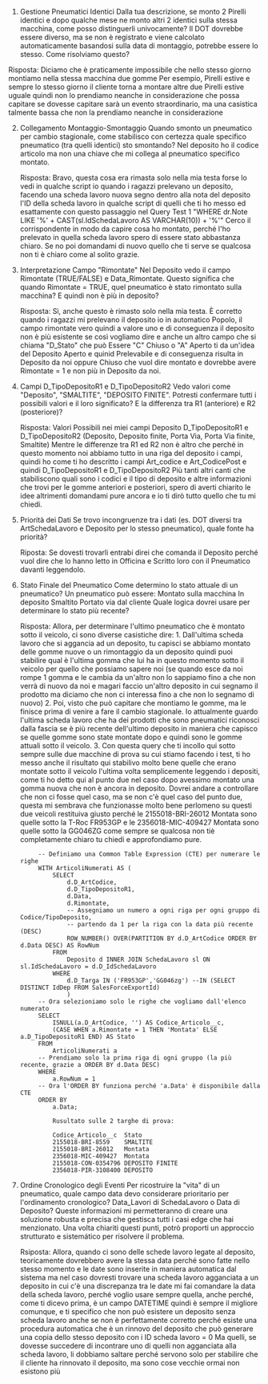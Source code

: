 1. Gestione Pneumatici Identici
Dalla tua descrizione, se monto 2 Pirelli identici e dopo qualche mese ne monto altri 2 identici sulla stessa macchina, come posso distinguerli univocamente? Il DOT dovrebbe essere diverso, ma se non è registrato e viene calcolato automaticamente basandosi sulla data di montaggio, potrebbe essere lo stesso. Come risolviamo questo?

Risposta:
    Diciamo che è praticamente impossibile che nello stesso giorno montiamo nella stessa macchina due gomme Per esempio, Pirelli estive e sempre lo stesso giorno il cliente torna a montare altre due Pirelli estive uguale quindi non lo prendiamo neanche in considerazione che possa capitare se dovesse capitare sarà un evento straordinario, ma una casistica talmente bassa che non la prendiamo neanche in considerazione

2. Collegamento Montaggio-Smontaggio
Quando smonto un pneumatico per cambio stagionale, come stabilisco con certezza quale specifico pneumatico (tra quelli identici) sto smontando? Nel deposito ho il codice articolo ma non una chiave che mi collega al pneumatico specifico montato.

    Risposta:
        Bravo, questa cosa era rimasta solo nella mia testa forse lo vedi in qualche script io quando i ragazzi prelevano un deposito, facendo una scheda lavoro nuova segno dentro alla nota del deposito l'ID della scheda lavoro in qualche script di quelli che ti ho messo ed esattamente con questo passaggio nel Query Test 1 "WHERE dr.Note LIKE '%' + CAST(sl.IdSchedaLavoro AS VARCHAR(10)) + '%'" Cerco il corrispondente in modo da capire cosa ho montato, perché l'ho prelevato in quella scheda lavoro spero di essere stato abbastanza chiaro. Se no poi domandami di nuovo quello che ti serve se qualcosa non ti è chiaro come al solito grazie.

3. Interpretazione Campo "Rimontate"
Nel Deposito vedo il campo Rimontate (TRUE/FALSE) e Data_Rimontate. Questo significa che quando Rimontate = TRUE, quel pneumatico è stato rimontato sulla macchina? E quindi non è più in deposito?

    Risposta:
        Sì, anche questo è rimasto solo nella mia testa. È corretto quando i ragazzi mi prelevano il deposito io in automatico Popolo, il campo rimontate vero quindi a valore uno e di conseguenza il deposito non è più esistente se così vogliamo dire e anche un altro campo che si chiama "D_Stato" che può Essere "C" Chiuso o "A" Aperto ti da un'idea del Deposito Aperto e quinid Prelevabile e di conseguenza risulta in Deposito da noi oppure Chiuso che vuol dire montato e dovrebbe avere Rimontate = 1 e non più in Deposito da noi.

4. Campi D_TipoDepositoR1 e D_TipoDepositoR2
Vedo valori come "Deposito", "SMALTITE", "DEPOSITO FINITE". Potresti confermare tutti i possibili valori e il loro significato? E la differenza tra R1 (anteriore) e R2 (posteriore)?

    Risposta:
        Valori Possibili nei miei campi Deposito D_TipoDepositoR1 e D_TipoDepositoR2 (Deposito, Deposito finite, Porta Via, Porta Via finite, Smaltite) 
        Mentre le differenze tra R1 ed R2 non è altro che perché in questo momento noi abbiamo tutto in una riga del deposito i campi, quindi ho come ti ho descritto i campi Art_codice e
        Art_CodicePost e quindi D_TipoDepositoR1 e D_TipoDepositoR2 Più tanti altri canti che stabiliscono quali sono i codici e il tipo di deposito e altre informazioni che trovi per le gomme anteriori e posteriori, spero di averti chiarito le idee altrimenti domandami pure ancora e io ti dirò tutto quello che tu mi chiedi.

5. Priorità dei Dati
Se trovo incongruenze tra i dati (es. DOT diversi tra ArtSchedaLavoro e Deposito per lo stesso pneumatico), quale fonte ha priorità?

    Riposta:
        Se dovesti trovarli entrabi direi che comanda il Deposito perché vuol dire che lo hanno letto in Officina e Scritto loro con il Pneumatico davanti leggendolo.

6. Stato Finale del Pneumatico
Come determino lo stato attuale di un pneumatico? Un pneumatico può essere:
Montato sulla macchina
In deposito
Smaltito
Portato via dal cliente
Quale logica dovrei usare per determinare lo stato più recente?

    Risposta:
        Allora, per determinare l'ultimo pneumatico che è montato sotto il veicolo, ci sono diverse casistiche dire:
        1.  Dall'ultima scheda lavoro che si aggancia ad un deposito, tu capisci se abbiamo montato delle gomme nuove o un rimontaggio da un deposito quindi puoi stabilire qual è l'ultima gomma che lui ha in questo momento sotto il veicolo per quello che possiamo sapere noi (se quando esce da noi rompe 1 gomma e le cambia da un'altro non lo sappiamo fino a che non verrà di nuovo da noi e magari faccio un'altro deposito in cui segnamo il prodotto ma diciamo che non ci interessa fino a che non lo segnamo di nuovo)
        2.  Poi, visto che può capitare che montiamo le gomme, ma le finisce prima di venire a fare il cambio stagionale. Io attualmente guardo l'ultima scheda lavoro che ha dei prodotti che sono pneumatici riconosci dalla fascia se è più recente dell'ultimo deposito in maniera che capisco se quelle gomme sono state montate dopo e quindi sono le gomme attuali sotto il veicolo.
        3.  Con questa query che ti incollo qui sotto sempre sulle due macchine di prova su cui stiamo facendo i test, ti ho messo anche il risultato qui stabilivo molto bene quelle che erano montate sotto il veicolo l'ultima volta semplicemente leggendo i depositi, come ti ho detto qui al punto due nel caso dopo avessimo montato una gomma nuova che non è ancora in deposito. Dovrei andare a controllare che non ci fosse quel caso, ma se non c'è quel caso del punto due, questa mi sembrava che funzionasse molto bene perlomeno su questi due veicoli restituiva giusto perché le 2155018-BRI-26012	Montata sono quelle sotto la T-Roc FR953GP e le 2356018-MIC-409427	Montata sono quelle sotto la GG046ZG come sempre se qualcosa non tiè completamente chiaro tu chiedi e approfondiamo pure.

        	-- Definiamo una Common Table Expression (CTE) per numerare le righe
            WITH ArticoliNumerati AS (
                SELECT
                    d.D_ArtCodice,
                    d.D_TipoDepositoR1,
                    d.Data,
                    d.Rimontate,
                    -- Assegniamo un numero a ogni riga per ogni gruppo di Codice/TipoDeposito,
                    -- partendo da 1 per la riga con la data più recente (DESC)
                    ROW_NUMBER() OVER(PARTITION BY d.D_ArtCodice ORDER BY d.Data DESC) AS RowNum
                FROM 
                    Deposito d INNER JOIN SchedaLavoro sl ON sl.IdSchedaLavoro = d.D_IdSchedaLavoro
                WHERE 
                    d.D_Targa IN ('FR953GP','GG046zg') --IN (SELECT DISTINCT IdDep FROM SalesForceExportId)
                    )
            -- Ora selezioniamo solo le righe che vogliamo dall'elenco numerato
            SELECT
                ISNULL(a.D_ArtCodice, '') AS Codice_Articolo__c,
                (CASE WHEN a.Rimontate = 1 THEN 'Montata' ELSE a.D_TipoDepositoR1 END) AS Stato
            FROM 
                ArticoliNumerati a
            -- Prendiamo solo la prima riga di ogni gruppo (la più recente, grazie a ORDER BY d.Data DESC)
            WHERE 
                a.RowNum = 1
            -- Ora l'ORDER BY funziona perché 'a.Data' è disponibile dalla CTE
            ORDER BY 
                a.Data;

                Rusultato sulle 2 targhe di prova:

                Codice_Articolo__c	Stato
                2155018-BRI-8559	SMALTITE
                2155018-BRI-26012	Montata
                2356018-MIC-409427	Montata
                2155018-CON-0354796	DEPOSITO FINITE
                2356018-PIR-3108400	DEPOSITO               


7. Ordine Cronologico degli Eventi
Per ricostruire la "vita" di un pneumatico, quale campo data devo considerare prioritario per l'ordinamento cronologico? Data_Lavori di SchedaLavoro o Data di Deposito?
Queste informazioni mi permetteranno di creare una soluzione robusta e precisa che gestisca tutti i casi edge che hai menzionato. Una volta chiariti questi punti, potrò proporti un approccio strutturato e sistemático per risolvere il problema.

    Rsiposta:
        Allora, quando ci sono delle schede lavoro legate al deposito, teoricamente dovrebbero avere la stessa data perché sono fatte nello stesso momento e le date sono inserite in maniera automatica dal sistema ma nel caso dovresti trovare una scheda lavoro agganciata a un deposito in cui c'è una discrepanza tra le date mi fai comandare la data della scheda lavoro, perché voglio usare sempre quella, anche perché, come ti dicevo prima, è un campo DATETIME quindi è sempre il migliore comunque, e ti specifico che non può esistere un deposito senza scheda lavoro anche se non è perfettamente corretto perché esiste una procedura automatica che è un rinnovo del deposito che può generare una copia dello stesso deposito con i ID scheda lavoro = 0 Ma quelli, se dovesse succedere di incontrare uno di quelli non agganciata alla scheda lavoro, li dobbiamo saltare perché servono solo per stabilire che il cliente ha rinnovato il deposito, ma sono cose vecchie ormai non esistono più